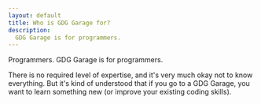```yaml
---
layout: default
title: Who is GDG Garage for?
description: 
  GDG Garage is for programmers.
---
```


<span class="c1">Programmers</span>. GDG Garage is for programmers.

There is <span class="c2">no required level of expertise</span>, and it's very much okay not to know everything. But it's kind of understood that if you go to a GDG Garage, you want to learn something new (or improve your existing coding skills).
